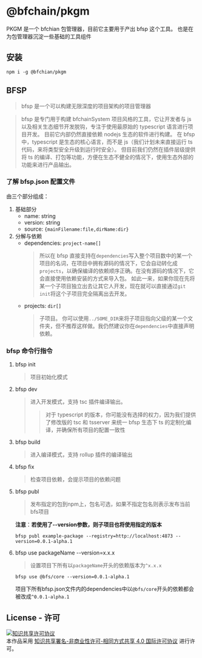# @bfchain/pkgm

PKGM 是一个 bfchian 包管理器，目前它主要用于产出 bfsp 这个工具。
也是在为包管理器沉淀一些基础的工具组件

## 安装

```
npm i -g @bfchian/pkgm
```

## BFSP

> bfsp 是一个可以构建无限深度的项目架构的项目管理器

> bfsp 是专门用于构建 bfchainSystem 项目风格的工具，它让开发者与 js 以及相关生态细节开发脱钩，专注于使用最原始的 typescript 语言进行项目开发。
> 目前它内部仍然直接依赖 nodejs 生态的软件进行构建。
> 在 bfsp 中，typescript 是生态的核心语言，而不是 js（我们计划未来直接运行 ts 代码，来将类型安全升级到运行时安全）。
> 但目前我们仍然在插件层级提供将 ts 的编译、打包等功能，方便在生态不健全的情况下，使用生态外部的功能来进行产品输出。

### 了解 bfsp.json 配置文件

由三个部分组成：

1. 基础部分
   - name: string
   - version: string
   - source: `{mainFilename:file,dirName:dir}`
1. 分解与依赖
   - dependencies: `project-name[]`
     > 所以在 bfsp 直接支持在`dependencies`写入整个项目数中的某一个项目的名词，在项目中拥有源码的情况下，它会自动转化成`projects`，以确保编译的依赖顺序正确。在没有源码的情况下，它会直接使用依赖安装的方式来导入包。
     > 如此一来，如果你现在先将某一个子项目独立出去让其它人开发，现在就可以直接通过`git init`将这个子项目完全隔离出去开发。
   - projects: `dir[]`
     > 子项目。
     > 你可以使用`../SOME_DIR`来将子项目指向父级的某一个文件夹，但不推荐这样做。我仍然建议你在`dependencies`中直接声明依赖。

### bfsp 命令行指令

1. bfsp init
   > 项目初始化模式
2. bfsp dev
   > 进入开发模式，支持 tsc 插件编译输出。
   >
   > > 对于 typescript 的版本，你可能没有选择的权力，因为我们提供了修改版的 tsc 和 tsserver 来统一 bfsp 生态下 ts 的定制化编译，并确保所有项目的配置一致性
3. bfsp build
   > 进入编译模式，支持 rollup 插件的编译输出
4. bfsp fix
   > 检查项目依赖，会提示项目的依赖问题
5. bfsp publ
   > 发布指定的包到npm上，包名可选，如果不指定包名则表示发布当前bfs项目
   
   **注意**：**若使用了--version参数，则子项目也将使用指定的版本**
   ```shell
   bfsp publ example-package --registry=http://localhost:4873 --version=0.0.1-alpha.1
   ```
6. bfsp use packageName --version=x.x.x
   > 设置项目下所有以`packageName`开头的依赖版本为`^x.x.x`
   ```shell
   bfsp use @bfs/core --version=0.0.1-alpha.1
   ```
   项目下所有bfsp.json文件内的dependencies中以`@bfs/core`开头的依赖都会被改成`^0.0.1-alpha.1`
   
## License - 许可
<a rel="license" href="https://creativecommons.org/licenses/by-nc-sa/4.0/"><img alt="知识共享许可协议" style="border-width:0" src="https://i.creativecommons.org/l/by-nc-sa/4.0/88x31.png" /></a><br/>本作品采用 <a rel="license" href="https://creativecommons.org/licenses/by-na-sa/4.0/">知识共享署名-非商业性许可-相同方式共享 4.0 国际许可协议</a> 进行许可。